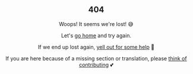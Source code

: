 <h2 align="center">404</h2>

<div style="text-align:center">

Woops! It seems we're lost! :sweat_smile:

Let's [go home](/) and try again.

If we end up lost again, [yell out for some help](https://github.com/joaohf/meta-erlang/issues/new) :mega:

If you are here because of a missing section or translation, please [think of contributing](contributing-doc-site) :two_hearts:

</div>
